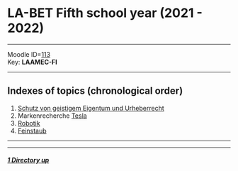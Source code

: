 # LA-BET Fifth school year (2021 - 2022)

----

Moodle ID=[113](https://moodle2.htlinn.ac.at/course/view.php?id=113) <br/>
Key: **LAAMEC-FI**

----

Indexes of topics (chronological order)
-------------------------------------

1. [Schutz von geistigem Eigentum und Urheberrecht](./SchutzGeistigesEigentum.md) 
2. Markenrecherche [Tesla](./Markenrecherche_Tesla.md)
3. [Robotik](./Robotik.md)
4. [Feinstaub](./Feinstaub.md)

----
----

##### [1 Directory up](./../)